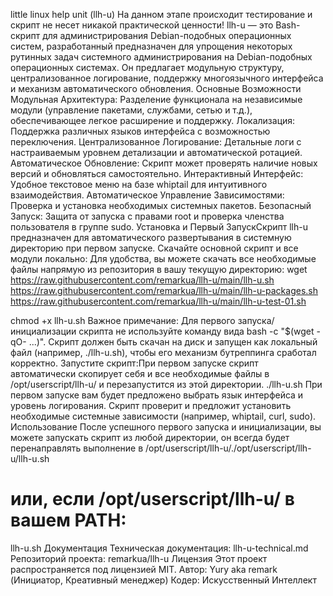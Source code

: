 little linux help unit (llh-u)
На данном этапе происходит тестирование и скрипт не несет никакой практической ценности!
llh-u — это Bash-скрипт для администрирования Debian-подобных операционных систем, разработанный предназначен для упрощения некоторых рутинных задач системного администрирования на Debian-подобных операционных системах. 
Он предлагает модульную структуру, централизованное логирование, поддержку многоязычного интерфейса и механизм автоматического обновления.
Основные Возможности
Модульная Архитектура: Разделение функционала на независимые модули (управление пакетами, службами, сетью и т.д.), обеспечивающее легкое расширение и поддержку.
Локализация: Поддержка различных языков интерфейса с возможностью переключения.
Централизованное Логирование: Детальные логи с настраиваемым уровнем детализации и автоматической ротацией.
Автоматическое Обновление: Скрипт может проверять наличие новых версий и обновляться самостоятельно.
Интерактивный Интерфейс: Удобное текстовое меню на базе whiptail для интуитивного взаимодействия.
Автоматическое Управление Зависимостями: Проверка и установка необходимых системных пакетов.
Безопасный Запуск: Защита от запуска с правами root и проверка членства пользователя в группе sudo.
Установка и Первый ЗапускСкрипт llh-u предназначен для автоматического развертывания в системную директорию при первом запуске.
Скачайте основной скрипт и все модули локально:
Для удобства, вы можете скачать все необходимые файлы напрямую из репозитория в вашу текущую директорию:
wget https://raw.githubusercontent.com/remarkua/llh-u/main/llh-u.sh \
     https://raw.githubusercontent.com/remarkua/llh-u/main/llh-u-packages.sh \
     https://raw.githubusercontent.com/remarkua/llh-u/main/llh-u-test-01.sh

chmod +x llh-u.sh
Важное примечание: Для первого запуска/инициализации скрипта не используйте команду вида bash -c "$(wget -qO- ...)". 
Скрипт должен быть скачан на диск и запущен как локальный файл (например, ./llh-u.sh), чтобы его механизм бутреппинга сработал корректно.
Запустите скрипт:При первом запуске скрипт автоматически скопирует себя и все необходимые файлы в /opt/userscript/llh-u/ и перезапустится из этой директории.
./llh-u.sh
При первом запуске вам будет предложено выбрать язык интерфейса и уровень логирования.
Скрипт проверит и предложит установить необходимые системные зависимости (например, whiptail, curl, sudo).
Использование
После успешного первого запуска и инициализации, вы можете запускать скрипт из любой директории, он всегда будет перенаправлять выполнение в /opt/userscript/llh-u/./opt/userscript/llh-u/llh-u.sh
# или, если /opt/userscript/llh-u/ в вашем PATH:
llh-u.sh
Документация
Техническая документация: llh-u-technical.md
Репозиторий проекта: remarkua/llh-u
Лицензия
Этот проект распространяется под лицензией MIT.
Автор: Yury aka remark (Инициатор, Креативный менеджер)
Кодер: Искусственный Интеллект
